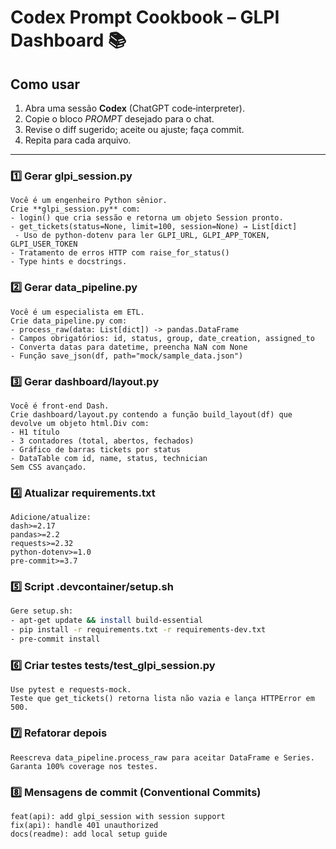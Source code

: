 # Codex Prompt Cookbook – GLPI Dashboard 📚

## Como usar

1. Abra uma sessão **Codex** (ChatGPT code‑interpreter).
2. Copie o bloco *PROMPT* desejado para o chat.
3. Revise o diff sugerido; aceite ou ajuste; faça commit.
4. Repita para cada arquivo.

---

### 1️⃣ Gerar **glpi_session.py**

```text
Você é um engenheiro Python sênior.
Crie **glpi_session.py** com:
- login() que cria sessão e retorna um objeto Session pronto.
- get_tickets(status=None, limit=100, session=None) → List[dict]
 - Uso de python‑dotenv para ler GLPI_URL, GLPI_APP_TOKEN, GLPI_USER_TOKEN
- Tratamento de erros HTTP com raise_for_status()
- Type hints e docstrings.
```

### 2️⃣ Gerar **data_pipeline.py**

```text
Você é um especialista em ETL.
Crie data_pipeline.py com:
- process_raw(data: List[dict]) -> pandas.DataFrame
- Campos obrigatórios: id, status, group, date_creation, assigned_to
- Converta datas para datetime, preencha NaN com None
- Função save_json(df, path="mock/sample_data.json")
```

### 3️⃣ Gerar **dashboard/layout.py**

```text
Você é front‑end Dash.
Crie dashboard/layout.py contendo a função build_layout(df) que devolve um objeto html.Div com:
- H1 título
- 3 contadores (total, abertos, fechados)
- Gráfico de barras tickets por status
- DataTable com id, name, status, technician
Sem CSS avançado.
```

### 4️⃣ Atualizar **requirements.txt**

```text
Adicione/atualize:
dash>=2.17
pandas>=2.2
requests>=2.32
python-dotenv>=1.0
pre-commit>=3.7
```

### 5️⃣ Script **.devcontainer/setup.sh**

```bash
Gere setup.sh:
- apt-get update && install build-essential
- pip install -r requirements.txt -r requirements-dev.txt
- pre-commit install
```

### 6️⃣ Criar testes **tests/test_glpi_session.py**

```text
Use pytest e requests-mock.
Teste que get_tickets() retorna lista não vazia e lança HTTPError em 500.
```

### 7️⃣ Refatorar depois

```text
Reescreva data_pipeline.process_raw para aceitar DataFrame e Series.
Garanta 100% coverage nos testes.
```

### 8️⃣ Mensagens de commit (Conventional Commits)

```text
feat(api): add glpi_session with session support
fix(api): handle 401 unauthorized
docs(readme): add local setup guide
```
